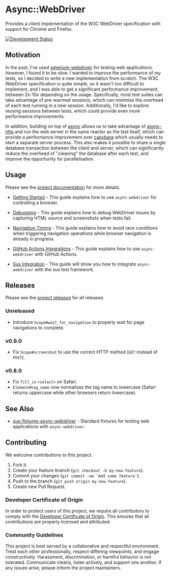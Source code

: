 # Async::WebDriver

Provides a client implementation of the W3C WebDriver specification with support for Chrome and Firefox.

[![Development Status](https://github.com/socketry/async-webdriver/workflows/Test/badge.svg)](https://github.com/socketry/async-webdriver/actions?workflow=Test)

## Motivation

In the past, I've used [selenium-webdriver](https://github.com/SeleniumHQ/selenium) for testing web applications. However, I found it to be slow. I wanted to improve the performance of my tests, so I decided to write a new implementation from scratch. The W3C WebDriver specification is quite simple, so it wasn't too difficult to implement, and I was able to get a significant performance improvement, between 2x-10x depending on the usage. Specifically, most test suites can take advantage of pre-warmed sessions, which can minimise the overhead of each test running in a new session. Additionally, I'd like to explore reusing sessions between tests, which could provide even more performance improvements.

In addition, building on top of [async](https://github.com/socketry/async) allows us to take advantage of [async-http](https://github.com/socketry/async-http) and run the web server in the same reactor as the test itself, which can provide a performance improvement over [capybara](https://github.com/teamcapybara/capybara) which usually needs to start a separate server process. This also makes it possible to share a single database transaction between the client and server, which can significantly reduce the overhead of "cleaning" the database after each test, and improve the opportunity for parallelisation.

## Usage

Please see the [project documentation](https://socketry.github.io/async-webdriver/) for more details.

  - [Getting Started](https://socketry.github.io/async-webdriver/guides/getting-started/index) - This guide explains how to use `async-webdriver` for controlling a browser.

  - [Debugging](https://socketry.github.io/async-webdriver/guides/debugging/index) - This guide explains how to debug WebDriver issues by capturing HTML source and screenshots when tests fail.

  - [Navigation Timing](https://socketry.github.io/async-webdriver/guides/navigation-timing/index) - This guide explains how to avoid race conditions when triggering navigation operations while browser navigation is already in progress.

  - [GitHub Actions Integrations](https://socketry.github.io/async-webdriver/guides/github-actions-integration/index) - This guide explains how to use `async-webdriver` with GitHub Actions.

  - [Sus Integration](https://socketry.github.io/async-webdriver/guides/sus-integration/index) - This guide will show you how to integrate `async-webdriver` with the sus test framework.

## Releases

Please see the [project releases](https://socketry.github.io/async-webdriver/releases/index) for all releases.

### Unreleased

  - Introduce `Scope#wait_for_navigation` to properly wait for page navigations to complete.

### v0.9.0

  - Fix `Scope#screenshot` to use the correct HTTP method (`GET` instead of `POST`).

### v0.8.0

  - Fix `fill_in` `<select>` on Safari.
  - `Element#tag_name` now normalizes the tag name to lowercase (Safari returns uppercase while other browsers return lowercase).

## See Also

  - [sus-fixtures-async-webdriver](https://github.com/socketry/sus-fixtures-async-webdriver) - Standard fixtures for testing web applications with `async-webdriver`.

## Contributing

We welcome contributions to this project.

1.  Fork it.
2.  Create your feature branch (`git checkout -b my-new-feature`).
3.  Commit your changes (`git commit -am 'Add some feature'`).
4.  Push to the branch (`git push origin my-new-feature`).
5.  Create new Pull Request.

### Developer Certificate of Origin

In order to protect users of this project, we require all contributors to comply with the [Developer Certificate of Origin](https://developercertificate.org/). This ensures that all contributions are properly licensed and attributed.

### Community Guidelines

This project is best served by a collaborative and respectful environment. Treat each other professionally, respect differing viewpoints, and engage constructively. Harassment, discrimination, or harmful behavior is not tolerated. Communicate clearly, listen actively, and support one another. If any issues arise, please inform the project maintainers.
